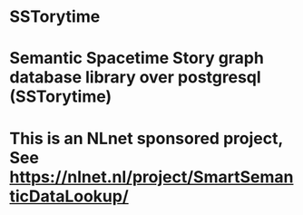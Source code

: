 
# SSTorytime
# Semantic Spacetime Story graph database library over postgresql (SSTorytime)
# This is an NLnet sponsored project, See https://nlnet.nl/project/SmartSemanticDataLookup/


